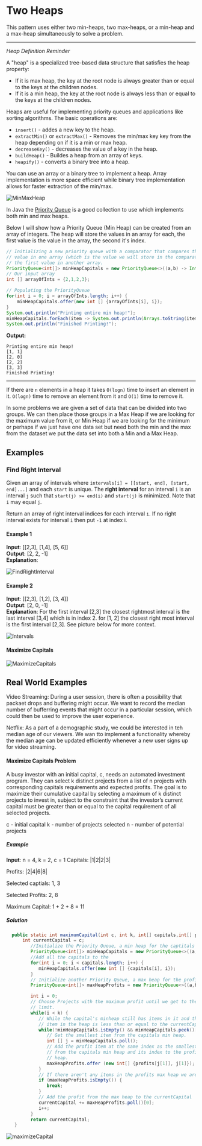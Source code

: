 # Two Heaps
This pattern uses either two min-heaps, two max-heaps, or a min-heap and a
max-heap simultaneously to solve a problem. 

---
*Heap Definition Reminder*

A "heap" is a specialized
tree-based data structure that satisfies the heap property: 

* If it is max heap, the key at the root node is always greater than or equal
  to the keys at the children nodes. 
* If it is a min heap, the key at the root node is always less than or equal to
  the keys at the children nodes. 

Heaps are useful for implementing priority queues and applications like
sorting algorithms. The basic operations are:
* `insert()` - addes a new key to the heap.
* `extractMin()` or `extractMax()` - Removes the min/max key key from the heap
  depending on if it is a min or max heap. 
* `decreaseKey()` - decreases the value of a key in the heap. 
* `buildHeap()` - Buildes a heap from an array of keys. 
* `heapify()` - converts a binary tree into a heap. 

You can use an array or a binary tree to implement a heap. Array implementation
is more space efficient while binary tree implementation allows for faster
extraction of the min/max. 

![MinMaxHeap](MinMaxHeap.png "MinMaxHeap")

In Java the [Priority
Queue](https://docs.oracle.com/javase/8/docs/api/java/util/PriorityQueue.html)
is a good collection to use which implements both min and max heaps. 

Below I will show how a Priority Queue (Min Heap) can be created from an array of
integers. The heap will store the values in an array for each, the first value
is the value in the array, the second it's index.

```java
// Initializing a new priority queue with a comparator that compares the first 
// value in one array (which is the value we will store in the comparator) with
// the first value in another array.
PriorityQueue<int[]> minHeapCapitals = new PriorityQueue<>((a,b) -> Integer.compare(a[0], b[0]));
// Our input array
int [] arrayOfInts = {2,1,2,3};

// Populating the PriorityQueue
for(int i = 0; i < arrayOfInts.length; i++) {
    minHeapCapitals.offer(new int [] {arrayOfInts[i], i});
}
System.out.println("Printing entire min heap!");
minHeapCapitals.forEach(item -> System.out.println(Arrays.toString(item)));
System.out.println("Finished Printing!");
```

**Output:**
```
Printing entire min heap!
[1, 1]
[2, 0]
[2, 2]
[3, 3]
Finished Printing!
```

---


If there are `n` elements in a heap it takes `O(logn)` time to insert an
element in it. `O(logn)` time to remove an element from it and `O(1)` time to
remove it. 

In some problems we are given a set of data that can be divided into two
groups. We can then place those groups in a Max Heap if we are looking for the
maximum value from it, or Min Heap if we are looking for the minimum or perhaps
if we just have one data set but need both the min and the max from the dataset
we put the data set into both a Min and a Max Heap. 

## Examples

### Find Right Interval

Given an array of intervals where `intervals[i] = [[start, end], [start,
end]...]` and each `start` is unique. The **right interval** for an interval
`i` is an interval `j` such that `start(j) >= end(i)` and `start(j)` is
minimized. Note that `i` may equal `j`.

Return an array of right interval indices for each interval `i`. If no right
interval exists for interval `i` then put `-1` at index i.

#### Example 1
**Input**: [[2,3], [1,4], [5, 6]]  
**Output**: [2, 2, -1]  
**Explanation**:   

![FindRightInterval](FindRightInterval.png "Find the right interval example")

#### Example 2

**Input**: [[2,3], [1,2], [3, 4]]  
**Output**: [2, 0, -1]  
**Explanation**: For the first interval [2,3] the closest rightmost interval is
the last interval [3,4] which is in index 2. for [1, 2] the closest right most
interval is the first interval [2,3]. See picture below for more context.

![Intervals](intervals.png "Intervals")

#### Maximize Capitals
![MaximizeCapitals](MaximizeCapitals.png "Maximize Capitals")

## Real World Examples
Video Streaming: During a user session, there is often a possibility that
packaet drops and buffering might occur. We want to record the median number of
bufferring events that might occur in a particular session, which could then be
used to improve the user experience.

Netflix: As a part of a demographic study, we could be interested in teh median
age of our viewers. We wan tto implement a functionality whereby the median age
can be updated efficiently whenever a new user signs up for video streaming.

#### Maximize Capitals Problem
A busy investor with an initial capital, c, needs an automated investment
program. They can select k distinct projects from a list of n projects with
corresponding capitals requirements and expected profits. The goal is to
maximize their cumulative capital by selecting a maximum of k distinct projects
to invest in, subject to the constraint that the investor’s current capital
must be greater than or equal to the capital requirement of all selected
projects.

c - initial capital
k - number of projects selected
n - number of potential projects

##### Example

**Input**: n = 4, k = 2, c = 1
Capitals:
|1|2|2|3|

Profits:
|2|4|6|8|

Selected captials: 1, 3

Selected Profits: 2, 8

Maximum Capital: 1 + 2 + 8 = 11


##### Solution

```java
  public static int maximumCapital(int c, int k, int[] capitals,int[] profits) {
      int currentCapital = c;
         //Initialize the Priority Queue, a min heap for the captitals array
         PriorityQueue<int[]> minHeapCapitals = new PriorityQueue<>((a,b)-> Integer.compare(a[0], b[0]));
         //Add all the capitals to the 
         for(int i = 0; i < capitals.length; i++) {
            minHeapCapitals.offer(new int [] {capitals[i], i});
         }
         // Initialize another Priority Queue, a max heap for the profits 
         PriorityQueue<int[]> maxHeapProfits = new PriorityQueue<>((a,b)-> Integer.compare(b[0], a[0]));

         int i = 0;
         // Choose Projects with the maximum profit until we get to the project
         // limit.
         while(i < k) {
            // While the capital's minheap still has items in it and the smallest
            // item in the heap is less than or equal to the currentCapital..
            while(!minHeapCapitals.isEmpty() && minHeapCapitals.peek()[0] <= currentCapital) {
               // Get the smallest item from the capitals min heap.
               int [] j = minHeapCapitals.poll();
               // Add the profit item at the same index as the smallest item
               // from the capitals min heap and its index to the profit's max 
               // heap.
               maxHeapProfits.offer (new int[] {profits[j[1]], j[1]});
            }
            // If there aren't any items in the profits max heap we are done
            if (maxHeapProfits.isEmpty()) {
               break;
            }
            // Add the profit from the max heap to the currentCapital 
            currentCapital += maxHeapProfits.poll()[0];
            i++;
         }
         return currentCapital;
   }
```

![maximizeCapital](maximizeCapital.png "Maximize Capital program execution")

